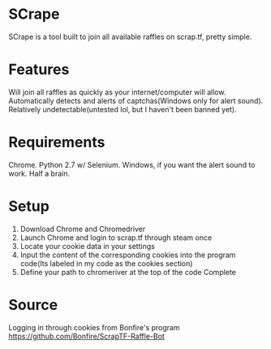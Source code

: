 # SCrape
SCrape is a tool built to join all available raffles on scrap.tf, pretty simple.

# Features
Will join all raffles as quickly as your internet/computer will allow.
Automatically detects and alerts of captchas(Windows only for alert sound).
Relatively undetectable(untested lol, but I haven't been banned yet).

# Requirements
Chrome.
Python 2.7 w/ Selenium.
Windows, if you want the alert sound to work.
Half a brain.

# Setup
1. Download Chrome and Chromedriver
2. Launch Chrome and login to scrap.tf through steam once
3. Locate your cookie data in your settings
4. Input the content of the corresponding cookies into the program code(Its labeled in my code as the cookies section)
5. Define your path to chromeriver at the top of the code
Complete

# Source
Logging in through cookies from Bonfire's program
https://github.com/Bonfire/ScrapTF-Raffle-Bot
